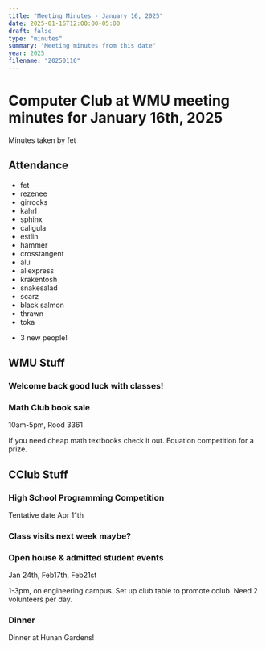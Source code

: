 ```yaml
---
title: "Meeting Minutes - January 16, 2025"
date: 2025-01-16T12:00:00-05:00
draft: false
type: "minutes"
summary: "Meeting minutes from this date"
year: 2025
filename: "20250116"
---
```


# Computer Club at WMU meeting minutes for January 16th, 2025
Minutes taken by fet



## Attendance
* fet
* rezenee
* girrocks
* kahrl
* sphinx
* caligula
* estlin
* hammer
* crosstangent
* alu
* aliexpress
* krakentosh
* snakesalad
* scarz
* black salmon
* thrawn
* toka

+ 3 new people!

## WMU Stuff
### Welcome back good luck with classes!



### Math Club book sale
10am-5pm, Rood 3361

If you need cheap math textbooks check it out. Equation competition for a prize.

## CClub Stuff
### High School Programming Competition
Tentative date Apr 11th

### Class visits next week maybe?

### Open house & admitted student events
Jan 24th, Feb17th, Feb21st

1-3pm, on engineering campus. Set up club table to promote cclub. Need 2 volunteers per day.

### Dinner
Dinner at Hunan Gardens!
